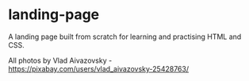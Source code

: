 # landing-page

A landing page built from scratch for learning and practising HTML and CSS.

All photos by Vlad Aivazovsky - https://pixabay.com/users/vlad_aivazovsky-25428763/